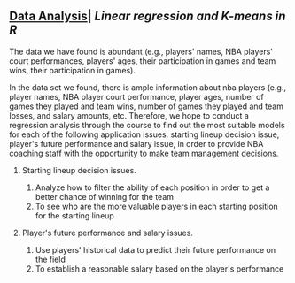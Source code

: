 [Data Analysis](https://www.kaggle.com/noahgift/social-power-nba#nba_2016_2017_100.csv)| *Linear regression and K-means in R*
--

<p>The data we have found is abundant (e.g., players' names, NBA players' court performances, players' ages, their participation in games and team wins, their participation in games).<br>

In the data set we found, there is ample information about nba players (e.g., player names, NBA player court performance, player ages, number of games they played and team wins, number of games they played and team losses, and salary amounts, etc. Therefore, we hope to conduct a regression analysis through the course to find out the most suitable models for each of the following application issues: starting lineup decision issue, player's future performance and salary issue, in order to provide NBA coaching staff with the opportunity to make team management decisions.</p>

1. Starting lineup decision issues.
      1. Analyze how to filter the ability of each position in order to get a better chance of winning for the team
      2. To see who are the more valuable players in each starting position for the starting lineup

2. Player's future performance and salary issues.
      1. Use players' historical data to predict their future performance on the field
      2. To establish a reasonable salary based on the player's performance

